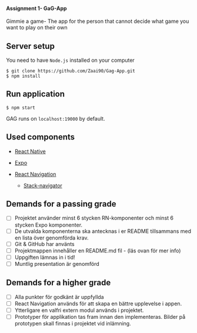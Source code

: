 #### Assignment 1- GaG-App

Gimmie a game- The app for the person that cannot decide what game you want to play on their own

## Server setup

You need to have `Node.js` installed on your computer

```
$ git clone https://github.com/Zaai90/Gag-App.git
$ npm install
```

## Run application

```
$ npm start
```

GAG runs on `localhost:19000` by default.

## Used components

- [React Native](https://facebook.github.io/react-native/)

- [Expo](https://docs.expo.dev/)

- [React Navigation](https://reactnavigation.org/)
  - [Stack-navigator](https://reactnavigation.org/docs/en/stack-navigator.html)

## Demands for a passing grade

- [ ] Projektet använder minst 6 stycken RN-komponenter och minst 6 stycken Expo
      komponenter.
- [ ] De utvalda komponenterna ska antecknas i er README tillsammans med en lista över
      genomförda krav.
- [ ] Git & GitHub har använts
- [ ] Projektmappen innehåller en README.md fil - (läs ovan för mer info)
- [ ] Uppgiften lämnas in i tid!
- [ ] Muntlig presentation är genomförd

## Demands for a higher grade

- [ ] Alla punkter för godkänt är uppfyllda
- [ ] React Navigation används för att skapa en bättre upplevelse i appen.
- [ ] Ytterligare en valfri extern modul används i projektet.
- [ ] Prototyper för applikation tas fram innan den implementeras. Bilder på prototypen
      skall finnas i projektet vid inlämning.

